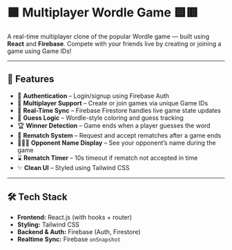 # 🟩 Multiplayer Wordle Game 🟨🟥

A real-time multiplayer clone of the popular Wordle game — built using **React** and **Firebase**. Compete with your friends live by creating or joining a game using Game IDs!

---

## 🚀 Features

- 🔐 **Authentication** – Login/signup using Firebase Auth
- 👥 **Multiplayer Support** – Create or join games via unique Game IDs
- 🔄 **Real-Time Sync** – Firebase Firestore handles live game state updates
- 🎯 **Guess Logic** – Wordle-style coloring and guess tracking
- 🏆 **Winner Detection** – Game ends when a player guesses the word
- 📄 **Rematch System** – Request and accept rematches after a game ends
- 🧑‍🤝‍🧑 **Opponent Name Display** – See your opponent’s name during the game
- ⌛ **Rematch Timer** – 10s timeout if rematch not accepted in time
- ✨ **Clean UI** – Styled using Tailwind CSS

---

## 🛠️ Tech Stack

- **Frontend:** React.js (with hooks + router)
- **Styling:** Tailwind CSS
- **Backend & Auth:** Firebase (Auth, Firestore)
- **Realtime Sync:** Firebase `onSnapshot`
